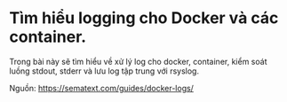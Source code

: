 # Tìm hiểu logging cho Docker và các container.
Trong bài này sẽ tìm hiểu về xử lý log cho docker, container, kiểm soát luồng stdout, stderr và lưu log tập trung với rsyslog.








Nguồn:
https://sematext.com/guides/docker-logs/